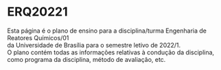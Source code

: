 # ERQ20221
Esta página é o plano de ensino para a disciplina/turma Engenharia de Reatores Químicos/01 </br>
da Universidade de Brasília para o semestre letivo de 2022/1. </br>
O plano contém todas as informações relativas à condução da disciplina, </br>
como programa da disciplina, método de avaliação, etc.
